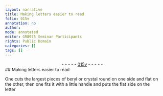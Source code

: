 ```yaml
---
layout: narrative
title: Making letters easier to read
folio: 015v
annotation: no
author:
mode: annotated
editor: GR8975 Seminar Participants
rights: Public Domain
categories: []
tags: []
---
```


 <div class="folio" align="center">- - - - - <a href="http://gallica.bnf.fr/ark:/12148/btv1b10500001g/f36.item" target="_blank">015v</a> - - - - - </div> 
## Making letters easier to read

 
One cuts the largest pieces of beryl or crystal round on one side and flat on the other, then one fits it with a little handle and puts the flat side on the letter
 